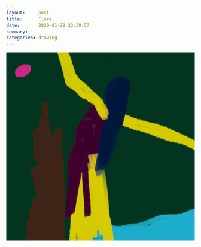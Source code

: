 ```yaml
---
layout:     post
title:      Flora
date:       2020-01-28 23:39:57
summary:    
categories: drawing
---
```

![Flora](/images/diary/Flora.png ".")
